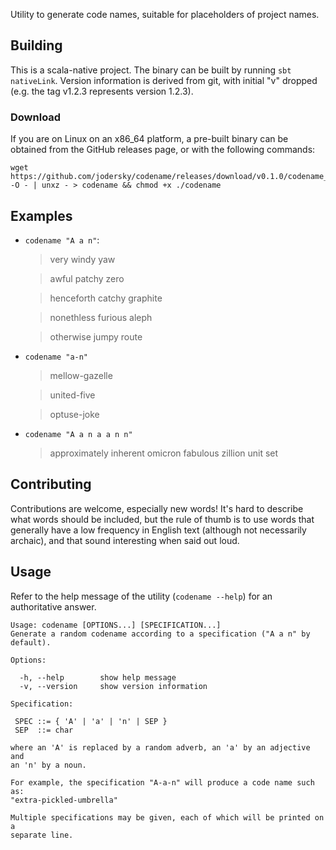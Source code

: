 Utility to generate code names, suitable for placeholders of project
names.

## Building
This is a scala-native project. The binary can be built by running
`sbt nativeLink`. Version information is derived from git, with
initial "v" dropped (e.g. the tag v1.2.3 represents version 1.2.3).

### Download
If you are on Linux on an x86_64 platform, a pre-built binary can be
obtained from the GitHub releases page, or with the following
commands:

```
wget https://github.com/jodersky/codename/releases/download/v0.1.0/codename_linux_amd64.xz -O - | unxz - > codename && chmod +x ./codename
```

## Examples

- `codename "A a n"`:
  
  >very windy yaw
  
  >awful patchy zero
  
  >henceforth catchy graphite
  
  >nonethless furious aleph
  
  >otherwise jumpy route

- `codename "a-n"`
  
  >mellow-gazelle
  
  >united-five
  
  >optuse-joke

- `codename "A a n a a n n"`
  
  >approximately inherent omicron fabulous zillion unit set

## Contributing

Contributions are welcome, especially new words! It's hard to describe
what words should be included, but the rule of thumb is to use words
that generally have a low frequency in English text (although not
necessarily archaic), and that sound interesting when said out loud.

## Usage
Refer to the help message of the utility (`codename --help`) for an
authoritative answer.

```
Usage: codename [OPTIONS...] [SPECIFICATION...]
Generate a random codename according to a specification ("A a n" by default).

Options:

  -h, --help        show help message
  -v, --version     show version information

Specification:

 SPEC ::= { 'A' | 'a' | 'n' | SEP }
 SEP  ::= char

where an 'A' is replaced by a random adverb, an 'a' by an adjective and
an 'n' by a noun.

For example, the specification "A-a-n" will produce a code name such as:
"extra-pickled-umbrella"

Multiple specifications may be given, each of which will be printed on a
separate line.
```
